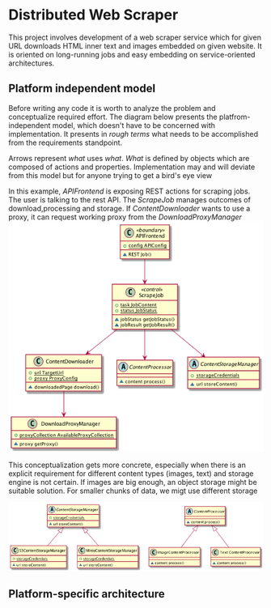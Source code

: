 # Distributed Web Scraper 

This project involves development of a web scraper service which for given URL downloads HTML inner text and images embedded on given website. It is oriented on long-running jobs and easy embedding on service-oriented architectures. 


## Platform independent model
Before writing any code it is worth to analyze the problem and conceptualize required effort. The diagram below presents the platfrom-independent model, which doesn't have to be concerned with implementation. It presents in *rough terms* what needs to be accomplished from the requirements standpoint. 

Arrows represent _what_ uses _what_. _What_ is defined by objects which are composed of actions and properties. Implementation may and will deviate from this model but for anyone trying to get a bird's eye view

In this example, _APIFrontend_ is exposing REST actions for scraping jobs. The user is talking to the rest API. The _ScrapeJob_ manages outcomes of download,processing and storage. If _ContentDownloader_ wants to use a proxy, it can request working proxy from the _DownloadProxyManager_ 
![](design/platform-independent-conc.png)

This conceptualization gets more concrete, especially when there is an explicit requirement for different content types (images, text) and storage engine is not certain. If images are big enough, an object storage might be suitable solution. For smaller chunks of data, we migt use different storage 

![](design/platform-independent-tax.png)

## Platform-specific architecture